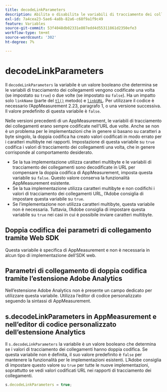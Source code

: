 ```yaml
---
title: decodeLinkParameters
description: Abilita o disabilita le variabili di tracciamento dei collegamenti a doppia codifica di AppMeasurement.
exl-id: 7a4cea23-5ae6-4a8b-82a6-c68f9a1f9c49
feature: Variables
source-git-commit: 53f4048db02331e807edd4d55311861d2350efe3
workflow-type: tm+mt
source-wordcount: '302'
ht-degree: 7%

---
```


# decodeLinkParameters

Il `decodeLinkParameters` la variabile è un valore booleano che determina se le variabili di tracciamento dei collegamenti vengono codificate una volta (se impostato su `true`) o due volte (se impostato su `false`). Ha un impatto solo `linkName` (parte del [`tl()`](../functions/tl-method.md) metodo) e [`linkURL`](linkurl.md). Per utilizzare il codice è necessario l’AppMeasurement 2.23, paragrafo 1, o una versione successiva. Il valore predefinito di questa variabile è `false`.

Nelle versioni precedenti di un AppMeasurement, le variabili di tracciamento dei collegamenti erano sempre codificate nell’URL due volte. Anche se non è un problema per le implementazioni che in genere si basano su caratteri a byte singolo, la doppia codifica ha creato valori codificati in modo errato per i caratteri multibyte nei rapporti. Impostazione di questa variabile su `true` codifica i valori di tracciamento dei collegamenti una volta, che in genere corrisponde al comportamento desiderato.

* Se la tua implementazione utilizza caratteri multibyte e le variabili di tracciamento dei collegamenti sono decodificate in URL per compensare la doppia codifica di AppMeasurement, imposta questa variabile su `false`. Questo valore conserva la funzionalità AppMeasurement esistente.
* Se la tua implementazione utilizza caratteri multibyte e non codifichi i valori di tracciamento dei collegamenti URL, l’Adobe consiglia di impostare questa variabile su `true`.
* Se l’implementazione non utilizza caratteri multibyte, questa variabile non è necessaria. Tuttavia, l’Adobe consiglia di impostare questa variabile su `true` nei casi in cui è possibile inviare caratteri multibyte.

## Doppia codifica dei parametri di collegamento tramite Web SDK

Questa variabile è specifica di AppMeasurement e non è necessaria in alcun tipo di implementazione dell’SDK web.

## Parametri di collegamento di doppia codifica tramite l’estensione Adobe Analytics

Nell’estensione Adobe Analytics non è presente un campo dedicato per utilizzare questa variabile. Utilizza l’editor di codice personalizzato seguendo la sintassi di AppMeasurement.

## s.decodeLinkParameters in AppMeasurement e nell’editor di codice personalizzato dell’estensione Analytics

Il `s.decodeLinkParameters` la variabile è un valore booleano che determina se i valori di tracciamento dei collegamenti hanno doppia codifica. Se questa variabile non è definita, il suo valore predefinito è `false` per mantenere la funzionalità per le implementazioni esistenti. L’Adobe consiglia di impostare questo valore su `true` per tutte le nuove implementazioni, soprattutto se vedi valori codificati URL nei rapporti di tracciamento dei collegamenti.

```js
s.decodeLinkParameters = true;
```
